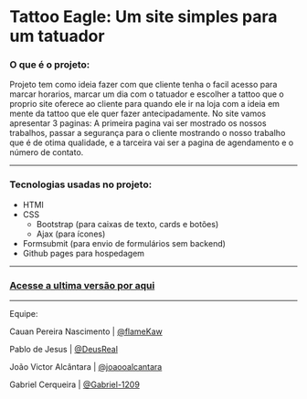 # Tattoo Eagle: Um site simples para um tatuador


### O que é o projeto:
    
   Projeto tem como ideia fazer com que cliente tenha o facil acesso para marcar horarios, marcar um dia com o tatuador e escolher a tattoo que o proprio site oferece ao cliente para quando ele ir na loja com a ideia em mente da tattoo que ele quer fazer antecipadamente. No site vamos apresentar 3 paginas: A primeira pagina vai ser mostrado os nossos trabalhos, passar a segurança para o cliente mostrando o nosso trabalho que é de otima qualidade, e a tarceira vai ser a pagina de agendamento e o número de contato.
***
### Tecnologias usadas no projeto:

* HTMl
* CSS
    * Bootstrap (para caixas de texto, cards e botões)
    * Ajax (para ícones)
* Formsubmit (para envio de formulários sem backend)
* Github pages para hospedagem
***
### [Acesse a ultima versão por aqui](https://bit.ly/TattooEagle)
***
Equipe:

   Cauan Pereira Nascimento | [@flameKaw](https://github.com/flamekaw)
   
   Pablo de Jesus | [@DeusReal](https://github.com/DeusReal)
   
   João Victor Alcântara | [@joaooalcantara](https://github.com/joaooalcantara)
   
   Gabriel Cerqueira | [@Gabriel-1209](https://github.com/Gabriel-1209)
   
  

